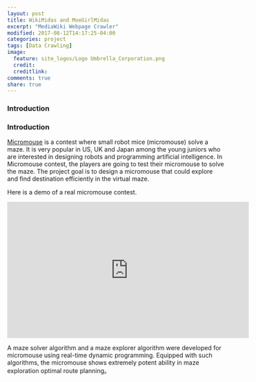 ```yaml
---
layout: post
title: WikiMidas and MoeGirlMidas
excerpt: "MediaWiki Webpage Crawler"
modified: 2017-08-12T14:17:25-04:00
categories: project
tags: [Data Crawling]
image:
  feature: site_logos/Logo Umbrella_Corporation.png
  credit: 
  creditlink: 
comments: true
share: true
---
```


### Introduction

### Introduction

[Micromouse](https://en.wikipedia.org/wiki/Micromouse) is a contest where small robot mice (micromouse) solve a maze. It is very popular in US, UK and Japan among the young juniors who are interested in designing robots and programming artificial intelligence. In Micromouse contest, the players are going to test their micromouse to solve the maze. 
The project goal is to design a micromouse that could explore and find destination efficiently in the virtual maze.

Here is a demo of a real micromouse contest.
<iframe width="560" height="315" src="https://www.youtube.com/embed/CLwICJKV4dw" frameborder="0" allowfullscreen></iframe>

A maze solver algorithm and a maze explorer algorithm were developed for micromouse using real-time dynamic programming. Equipped with such algorithms, the micromouse shows extremely potent ability in maze exploration optimal route planning。

